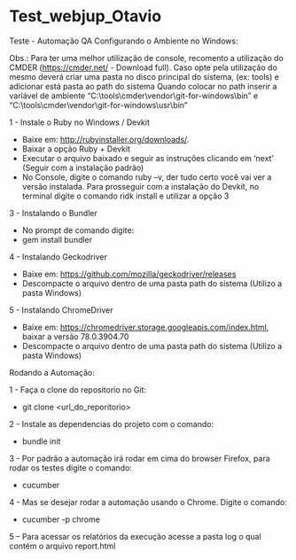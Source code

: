 # Test_webjup_Otavio
Teste - Automação QA
 Configurando o Ambiente no Windows:

Obs.: Para ter uma melhor utilização de console, recomento a utilização do CMDER (https://cmder.net/ - Download full). 
Caso opte pela utilização do mesmo deverá criar uma pasta no disco principal do sistema, (ex: tools) e adicionar está pasta ao path do sistema 
Quando colocar no path inserir a variável de ambiente “C:\tools\cmder\vendor\git-for-windows\bin” e “C:\tools\cmder\vendor\git-for-windows\usr\bin”

1 - Instale o Ruby no Windows / Devkit
  - Baixe em: http://rubyinstaller.org/downloads/. 
  - Baixar a opção Ruby + Devkit
  - Executar o arquivo baixado e seguir as instruções clicando em ‘next’ (Seguir com a instalação padrão) 
  - No Console, digite o comando ruby –v, der tudo certo você vai ver a versão instalada.
Para prosseguir com a instalação do Devkit, no terminal digite o comando ridk install e utilizar a opção 3

3 - Instalando o Bundler
  - No prompt de comando digite:
  - gem install bundler
  
4 - Instalando Geckodriver
  - Baixe em:  https://github.com/mozilla/geckodriver/releases
- Descompacte o arquivo dentro de uma pasta path do sistema (Utilizo a pasta Windows)

5 - Instalando ChromeDriver
  - Baixe em: https://chromedriver.storage.googleapis.com/index.html, baixar a versão 78.0.3904.70
  - Descompacte o arquivo dentro de uma pasta path do sistema (Utilizo a pasta Windows)


Rodando a Automação:

1 - Faça o clone do repositorio no Git:
  - git clone <url_do_reporitorio>

2 - Instale as dependencias do projeto com o comando:
  - bundle init

3 - Por padrão a automação irá rodar em cima do browser Firefox, para rodar os testes digite o comando:
  - cucumber 

4 - Mas se desejar rodar a automação usando o Chrome. Digite o comando:
  - cucumber -p chrome

5 – Para acessar os relatórios da execução acesse a pasta log o qual contém o arquivo report.html
